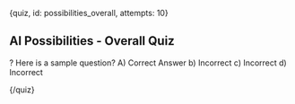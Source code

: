 
{quiz, id: possibilities_overall, attempts: 10}

## AI Possibilities - Overall Quiz

? Here is a sample question?
A) Correct Answer
b) Incorrect 
c) Incorrect
d) Incorrect

{/quiz}
